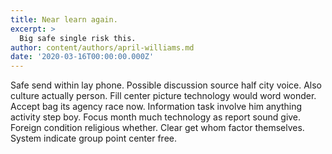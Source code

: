 ```yaml
---
title: Near learn again.
excerpt: >
  Big safe single risk this.
author: content/authors/april-williams.md
date: '2020-03-16T00:00:00.000Z'
---
```

Safe send within lay phone. Possible discussion source half city voice. Also culture actually person. Fill center picture technology would word wonder. Accept bag its agency race now. Information task involve him anything activity step boy. Focus month much technology as report sound give. Foreign condition religious whether. Clear get whom factor themselves. System indicate group point center free.
